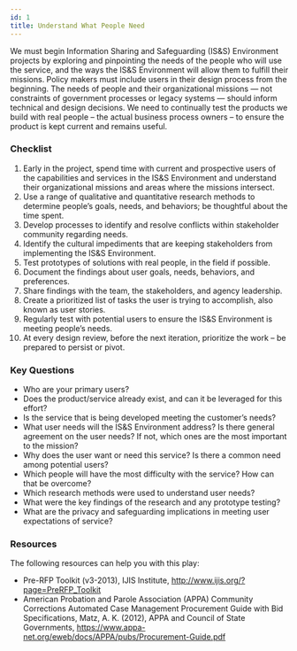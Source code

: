 ```yaml
---
id: 1
title: Understand What People Need
---
```


We must begin Information Sharing and Safeguarding (IS&S) Environment projects by exploring and pinpointing the needs of the people who will use the service, and the ways the IS&S Environment will allow them to fulfill their missions. Policy makers must include users in their design process from the beginning. The needs of people and their organizational missions — not constraints of government processes or legacy systems — should inform technical and design decisions. We need to continually test the products we build with real people – the actual business process owners – to ensure the product is kept current and remains useful.

### Checklist
1. Early in the project, spend time with current and prospective users of the capabilities and services in the IS&S Environment and understand their organizational missions and areas where the missions intersect.
2. Use a range of qualitative and quantitative research methods to determine people’s goals, needs, and behaviors; be thoughtful about the time spent.
3. Develop processes to identify and resolve conflicts within stakeholder community regarding needs.
4. Identify the cultural impediments that are keeping stakeholders from implementing the IS&S Environment.
5. Test prototypes of solutions with real people, in the field if possible.
6. Document the findings about user goals, needs, behaviors, and preferences.
7. Share findings with the team, the stakeholders, and agency leadership.
8. Create a prioritized list of tasks the user is trying to accomplish, also known as user stories.
9. Regularly test with potential users to ensure the IS&S Environment is meeting people’s needs.
10. At every design review, before the next iteration, prioritize the work – be prepared to persist or pivot.

### Key Questions
- Who are your primary users?
- Does the product/service already exist, and can it be leveraged for this effort?
- Is the service that is being developed meeting the customer’s needs?
- What user needs will the IS&S Environment address? Is there general agreement on the user needs? If not, which ones are the most important to the mission?
- Why does the user want or need this service? Is there a common need among potential users?
- Which people will have the most difficulty with the service? How can that be overcome?
- Which research methods were used to understand user needs?
- What were the key findings of the research and any prototype testing?
- What are the privacy and safeguarding implications in meeting user expectations of service?

### Resources
The following resources can help you with this play:
- Pre-RFP Toolkit (v3-2013), IJIS Institute, http://www.ijis.org/?page=PreRFP_Toolkit
- American Probation and Parole Association (APPA) Community Corrections Automated Case Management Procurement Guide with Bid Specifications, Matz, A. K. (2012), APPA and Council of State Governments, https://www.appa-net.org/eweb/docs/APPA/pubs/Procurement-Guide.pdf

